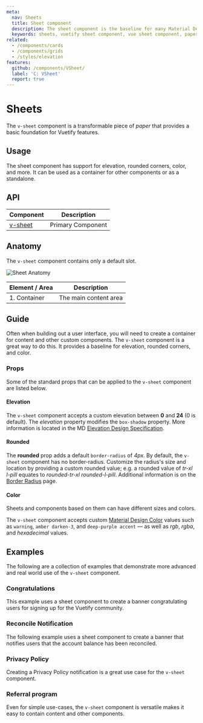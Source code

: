 ```yaml
---
meta:
  nav: Sheets
  title: Sheet component
  description: The sheet component is the baseline for many Material Design implementations used in Vuetify.
  keywords: sheets, vuetify sheet component, vue sheet component, paper, material design paper, material design sheets
related:
  - /components/cards
  - /components/grids
  - /styles/elevation
features:
  github: /components/VSheet/
  label: 'C: VSheet'
  report: true
---
```


# Sheets

The `v-sheet` component is a transformable piece of _paper_ that provides a basic foundation for Vuetify features.

<PageFeatures />

## Usage

The sheet component has support for elevation, rounded corners, color, and more. It can be used as a container for other components or as a standalone.

<ExamplesUsage name="v-sheet" />

<PromotedEntry />

## API

| Component | Description |
| - | - |
| [v-sheet](/api/v-sheet/) | Primary Component |

<ApiInline hide-links />

## Anatomy

The `v-sheet` component contains only a default slot.

![Sheet Anatomy](https://cdn.vuetifyjs.com/docs/images/components/v-sheet/v-sheet-anatomy.png)

| Element / Area | Description |
| - | - |
| 1. Container | The main content area |

## Guide

Often when building out a user interface, you will need to create a container for content and other custom components. The `v-sheet` component is a great way to do this. It provides a baseline for elevation, rounded corners, and color.

### Props

Some of the standard props that can be applied to the `v-sheet` component are listed below.

#### Elevation

The `v-sheet` component accepts a custom elevation between **0** and **24** (0 is default). The _elevation_ property modifies the `box-shadow` property. More information is located in the MD [Elevation Design Specification](https://material.io/design/environment/elevation.html).

<ExamplesExample file="v-sheet/prop-elevation" />

#### Rounded

The **rounded** prop adds a default `border-radius` of _4px_. By default, the `v-sheet` component has no border-radius. Customize the radius's size and location by providing a custom rounded value; e.g. a rounded value of _tr-xl l-pill_ equates to _rounded-tr-xl rounded-l-pill_. Additional information is on the [Border Radius](/styles/border-radius/) page.

<ExamplesExample file="v-sheet/prop-rounded" />

#### Color

Sheets and components based on them can have different sizes and colors.

The `v-sheet` component accepts custom [Material Design Color](/styles/colors/) values such as `warning`, `amber darken-3`, and `deep-purple accent` — as well as _rgb_, _rgba_, and _hexadecimal_ values.

<ExamplesExample file="v-sheet/prop-color" />

## Examples

The following are a collection of examples that demonstrate more advanced and real world use of the `v-sheet` component.

### Congratulations

This example uses a sheet component to create a banner congratulating users for signing up for the Vuetify community.

<ExamplesExample file="v-sheet/misc-congratulations" />

### Reconcile Notification

The following example uses a sheet component to create a banner that notifies users that the account balance has been reconciled.

<ExamplesExample file="v-sheet/misc-reconcile" />

### Privacy Policy

Creating a Privacy Policy notification is a great use case for the `v-sheet` component.

<ExamplesExample file="v-sheet/misc-privacy-policy" />

### Referral program

Even for simple use-cases, the `v-sheet` component is versatile makes it easy to contain content and other components.

<ExamplesExample file="v-sheet/misc-referral-program" />
